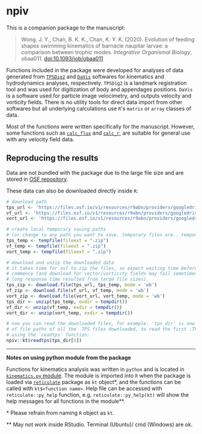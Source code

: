 # npiv

This is a companion package to the manuscript:

> Wong, J. Y., Chan, B. K. K., Chan, K. Y. K. (2020). Evolution of feeding shapes 
swimming kinematics of barnacle naupliar larvae: a comparison between trophic modes. 
*Integrative Organismal Biology*, obaa011. 
[doi:10.1093/iob/obaa011](https://doi.org/10.1093/iob/obaa011)

Functions included in the package were developed for analyses of data generated
from [`TPSDig2`](http://life.bio.sunysb.edu/morph/soft-dataacq.html) and
[`DaVis`](https://www.lavision.de/en/products/davis-software/) softwares for
kinematics and hydrodynamics analyses, respectively. `TPSDig2` is a landmark
registration tool and was used for digitization of body and appendages
positions. `DaVis` is a software used for particle image velocimetry, and
outputs velocity and vorticity fields. There is no utility tools for direct data
import from other softwares but all underlying calculations use `R`'s `matrix`
or `array` classes of data.

Most of the functions were written specifically for the manuscript. However, some functions such as 
[`calc_flux`](R/calc_flux.R) and [`calc_r`](R/calc_r.R), are suitable for 
general use with any velocity field data.

## Reproducing the results
Data are not bundled with the package due to the large file size and are stored
in [OSF repository](https://osf.io/r9abn/). 

These data can also be downloaded directly inside `R`:

```r
# download path 
tps_url <- 'https://files.osf.io/v1/resources/r9abn/providers/googledrive/kinematics/?zip='
vf_url <- 'https://files.osf.io/v1/resources/r9abn/providers/googledrive/vf_pxscale/?zip='
vort_url <- 'https://files.osf.io/v1/resources/r9abn/providers/googledrive/Vorticity/?zip='

# create local temporary saving paths 
# (or change to any path you want to save, temporary files are.. temporary)
tps_temp <- tempfile(fileext = ".zip")
vf_temp <- tempfile(fileext = ".zip")
vort_temp <- tempfile(fileext = ".zip")

# download and unzip the downloaded data
# it takes time for osf to zip the files, so expect waiting time before download 
# commence (and download for vector/vorticity fields may fail sometimes due to 
# long response time resulted from large file sizes). 
tps_zip <- download.file(tps_url, tps_temp, mode = 'wb')
vf_zip <- download.file(vf_url, vf_temp, mode = 'wb')
vort_zip <- download.file(vort_url, vort_temp, mode = 'wb')
tps_dir <- unzip(tps_temp, exdir = tempdir())
vf_dir <- unzip(vf_temp, exdir = tempdir())
vort_dir <- unzip(vort_temp, exdir = tempdir())

# now you can read the downloaded files, for example: 'tps_dir' is now a list
# of file paths of all the .TPS files downloaded, to read the first .TPS file
# using the 'readtps' function:
npiv::kt$readtps(tps_dir[1])
```
___

**Notes on using python module from the package**

Functions for kinematics analysis was written in `python` and is located in
[`kinematics.py` module](inst/python/kinematics.py). The module is imported into
`R` when the package is loaded via
[`reticulate`](https://rstudio.github.io/reticulate/index.html) package as `kt`
object*, and the functions can be called with `kt$<function name>`. Help file
can be accessed with `reticulate::py_help` function, e.g.
`reticulate::py_help(kt)` will show the help messages for all functions in the
module**.

\* Please refrain from naming `R` object as `kt`.

\*\* May not work inside RStudio. Terminal (Ubuntu)/ cmd (Windows) are ok.
